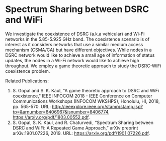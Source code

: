 # Spectrum Sharing between DSRC and WiFi

We investigate the coexistence of DSRC (a.k.a vehicular) and Wi-Fi networks in the 5.85-5.925 GHz band. The coexistence scenario is of interest as it considers networks that use a similar medium access mechanism (CSMA/CA) but have different objectives. While nodes in a DSRC network would like to achieve a small age of information of status updates, the nodes in a Wi-Fi network would like to achieve high throughput. We employ a game theoretic approach to study the DSRC-WiFi coexistence problem.

Related Publications:
1. S. Gopal and S. K. Kaul, "A game theoretic approach to DSRC and WiFi coexistence," IEEE INFOCOM 2018 - IEEE Conference on Computer Communications Workshops (INFOCOM WKSHPS), Honolulu, HI, 2018, pp. 565-570. URL: http://ieeexplore.ieee.org/stamp/stamp.jsp?tp=&arnumber=8406967&isnumber=8406774, https://arxiv.org/pdf/1803.00552.pdf.
2. S. Gopal, S. K. Kaul, and R. Chaturvedi, “Spectrum Sharing between DSRC and WiFi: A Repeated Game Approach,” arXiv preprint arXiv:1901.07226, 2019. URL: https://arxiv.org/pdf/1901.07226.pdf.
